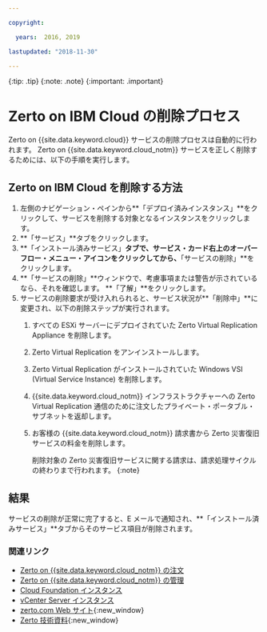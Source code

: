 ```yaml
---

copyright:

  years:  2016, 2019

lastupdated: "2018-11-30"

---
```


{:tip: .tip}
{:note: .note}
{:important: .important}

# Zerto on IBM Cloud の削除プロセス

Zerto on {{site.data.keyword.cloud}} サービスの削除プロセスは自動的に行われます。 Zerto on {{site.data.keyword.cloud_notm}} サービスを正しく削除するためには、以下の手順を実行します。

## Zerto on IBM Cloud を削除する方法

1. 左側のナビゲーション・ペインから**「デプロイ済みインスタンス」**をクリックして、サービスを削除する対象となるインスタンスをクリックします。
2. **「サービス」**タブをクリックします。
3. **「インストール済みサービス」**タブで、サービス・カード右上のオーバーフロー・メニュー・アイコンをクリックしてから、**「サービスの削除」**をクリックします。
4. **「サービスの削除」**ウィンドウで、考慮事項または警告が示されているなら、それを確認します。 **「了解」**をクリックします。
5. サービスの削除要求が受け入れられると、サービス状況が**「削除中」**に変更され、以下の削除ステップが実行されます。   
   1. すべての ESXi サーバーにデプロイされていた Zerto Virtual Replication Appliance を削除します。
   2. Zerto Virtual Replication をアンインストールします。
   3. Zerto Virtual Replication がインストールされていた Windows VSI (Virtual Service Instance) を削除します。
   4. {{site.data.keyword.cloud_notm}} インフラストラクチャーへの Zerto Virtual Replication 通信のために注文したプライベート・ポータブル・サブネットを返却します。   
   5. お客様の {{site.data.keyword.cloud_notm}} 請求書から Zerto 災害復旧サービスの料金を削除します。

      削除対象の Zerto 災害復旧サービスに関する請求は、請求処理サイクルの終わりまで行われます。
      {:note}

## 結果

サービスの削除が正常に完了すると、E メールで通知され、**「インストール済みサービス」**タブからそのサービス項目が削除されます。

### 関連リンク

* [Zerto on {{site.data.keyword.cloud_notm}} の注文](zerto_ordering.html)
* [Zerto on {{site.data.keyword.cloud_notm}} の管理](managingzertodr.html)
* [Cloud Foundation インスタンス](../sddc/sd_cloudfoundationoverview.html)
* [vCenter Server インスタンス](../vcenter/vc_vcenterserveroverview.html)
* [zerto.com Web サイト](https://www.zerto.com){:new_window}
* [Zerto 技術資料](https://www.zerto.com/myzerto/technical-documentation/){:new_window}
